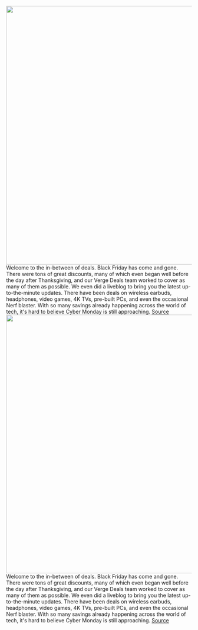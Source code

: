 <img src='https://cdn.vox-cdn.com/thumbor/cHhY3ToW-5JIkHAYJGbHAEj5oIY=/0x0:2040x1360/1200x800/filters:focal(857x517:1183x843)/cdn.vox-cdn.com/uploads/chorus_image/image/70200854/Early_Cyber_Monday_Deals.0.jpg' width='700px' /><br/>
Welcome to the in-between of deals. Black Friday has come and gone. There were tons of great discounts, many of which even began well before the day after Thanksgiving, and our Verge Deals team worked to cover as many of them as possible. We even did a liveblog to bring you the latest up-to-the-minute updates. There have been deals on wireless earbuds, headphones, video games, 4K TVs, pre-built PCs, and even the occasional Nerf blaster. With so many savings already happening across the world of tech, it's hard to believe Cyber Monday is still approaching.
<a href='https://www.theverge.com/22796645/cyber-monday-2021-early-deals-sales-tech-laptops-phones-tvs-headphones-gaming'> Source <a/><img src='https://cdn.vox-cdn.com/thumbor/cHhY3ToW-5JIkHAYJGbHAEj5oIY=/0x0:2040x1360/1200x800/filters:focal(857x517:1183x843)/cdn.vox-cdn.com/uploads/chorus_image/image/70200854/Early_Cyber_Monday_Deals.0.jpg' width='700px' /><br/>
Welcome to the in-between of deals. Black Friday has come and gone. There were tons of great discounts, many of which even began well before the day after Thanksgiving, and our Verge Deals team worked to cover as many of them as possible. We even did a liveblog to bring you the latest up-to-the-minute updates. There have been deals on wireless earbuds, headphones, video games, 4K TVs, pre-built PCs, and even the occasional Nerf blaster. With so many savings already happening across the world of tech, it's hard to believe Cyber Monday is still approaching.
<a href='https://www.theverge.com/22796645/cyber-monday-2021-early-deals-sales-tech-laptops-phones-tvs-headphones-gaming'> Source <a/>